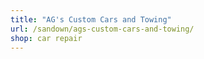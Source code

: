 ```yaml
---
title: "AG's Custom Cars and Towing"
url: /sandown/ags-custom-cars-and-towing/
shop: car repair
---
```

